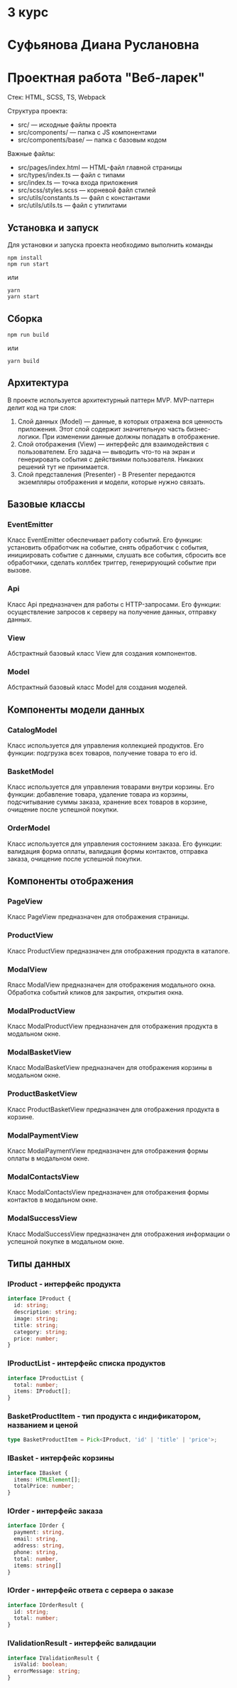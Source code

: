 # 3 курс
# Суфьянова Диана Руслановна
# Проектная работа "Веб-ларек"

Стек: HTML, SCSS, TS, Webpack

Структура проекта:
- src/ — исходные файлы проекта
- src/components/ — папка с JS компонентами
- src/components/base/ — папка с базовым кодом

Важные файлы:
- src/pages/index.html — HTML-файл главной страницы
- src/types/index.ts — файл с типами
- src/index.ts — точка входа приложения
- src/scss/styles.scss — корневой файл стилей
- src/utils/constants.ts — файл с константами
- src/utils/utils.ts — файл с утилитами

## Установка и запуск
Для установки и запуска проекта необходимо выполнить команды

```
npm install
npm run start
```

или

```
yarn
yarn start
```
## Сборка

```
npm run build
```

или

```
yarn build
```

## Архитектура
В проекте используется архитектурный паттерн MVP.
MVP-паттерн делит код на три слоя:
1. Слой данных (Model) — данные, в которых отражена вся ценность приложения. Этот слой содержит значительную часть бизнес-логики. При изменении данные должны попадать в отображение.
2. Слой отображения (View) — интерфейс для взаимодействия с пользователем. Его задача — выводить что-то на экран и генерировать события с действиями пользователя. Никаких решений тут не принимается.
3. Слой представления (Presenter) - В Presenter передаются экземпляры отображения и модели, которые нужно связать.


## Базовые классы

### EventEmitter
Класс EventEmitter обеспечивает работу событий. Его функции: установить обработчик на событие, снять обработчик с события, инициировать событие с данными, слушать все события, сбросить все обработчики, сделать коллбек триггер, генерирующий событие при вызове.

### Api
Класс Api предназначен для работы с HTTP-запросами. Его функции: осуществление запросов к серверу на получение данных, отправку данных.

### View
Абстрактный базовый класс View для создания компонентов.

### Model
Абстрактный базовый класс Model для создания моделей.


## Компоненты модели данных

### CatalogModel
Класс используется для управления коллекцией продуктов. Его функции: подгрузка всех товаров, получение товара то его id.

### BasketModel
Класс используется для управления товарами внутри корзины. Его функции: добавление товара, удаление товара из корзины, подсчитывание суммы заказа, хранение всех товаров в корзине, очищение после успешной покупки.

### OrderModel
Класс используется для управления состоянием заказа. Его функции: валидация форма оплаты, валидация формы контактов, отправка заказа, очищение после успешной покупки.


## Компоненты отображения

### PageView
Класс PageView предназначен для отображения страницы.

### ProductView
Класс ProductView предназначен для отображения продукта в каталоге.

### ModalView
Rласс ModalView предназначен для отображения модального окна. Обработка событий кликов для закрытия, открытия окна. 

### ModalProductView
Класс ModalProductView предназначен для отображения продукта в модальном окне.

### ModalBasketView
Класс ModalBasketView предназначен для отображения корзины в модальном окне.

### ProductBasketView
Класс ProductBasketView предназначен для отображения продукта в корзине.

### ModalPaymentView
Класс ModalPaymentView предназначен для отображения формы оплаты в модальном окне.

### ModalContactsView
Класс ModalContactsView предназначен для отображения формы контактов в модальном окне.

### ModalSuccessView
Класс ModalSuccessView предназначен для отображения информации о успешной покупке в модальном окне.


## Типы данных

### IProduct - интерфейс продукта
```ts
interface IProduct {
  id: string;
  description: string;
  image: string;
  title: string;
  category: string;
  price: number;
}
```

### IProductList - интерфейс списка продуктов
```ts
interface IProductList {
  total: number;
  items: IProduct[];
}
```

### BasketProductItem - тип продукта с индификатором, названием и ценой
```ts
type BasketProductItem = Pick<IProduct, 'id' | 'title' | 'price'>;
```

### IBasket - интерфейс корзины
```ts
interface IBasket {
  items: HTMLElement[];
  totalPrice: number;
}
```

### IOrder - интерфейс заказа
```ts
interface IOrder {
  payment: string,
  email: string,
  address: string,
  phone: string,
  total: number,
  items: string[]
}
```

### IOrder - интерфейс ответа с сервера о заказе
```ts
interface IOrderResult {
  id: string;
  total: number;
}
```

### IValidationResult - интерфейс валидации
```ts
interface IValidationResult {
  isValid: boolean;
  errorMessage: string;
}
```
